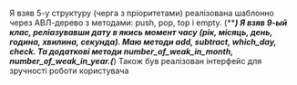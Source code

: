 Я взяв 5-у структуру (черга з пріоритетами) реалізована шаблонно через АВЛ-дерево з методами: push, pop, top і empty. (*****)
Я взяв 9-ый клас, реліазувавши дату в якись момент часу (рік, місяць, день, година, хвилина, секунда). Маю методи add, subtract, which_day, check. Та додаткові методи number_of_weak_in_month, number_of_weak_in_year.(***)
Також був реалізован інтерфейс для зручності роботи користувача
